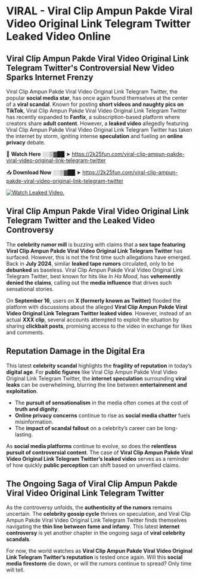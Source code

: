 # VIRAL - Viral Clip Ampun Pakde Viral Video Original Link Telegram Twitter Leaked Video Online

## **Viral Clip Ampun Pakde Viral Video Original Link Telegram Twitter's Controversial New Video Sparks Internet Frenzy**  

Viral Clip Ampun Pakde Viral Video Original Link Telegram Twitter, the popular **social media star**, has once again found themselves at the center of a **viral scandal**. Known for posting **short videos and naughty pics on TikTok**, Viral Clip Ampun Pakde Viral Video Original Link Telegram Twitter has recently expanded to **Fanfix**, a subscription-based platform where creators share **adult content**. However, a **leaked video** allegedly featuring Viral Clip Ampun Pakde Viral Video Original Link Telegram Twitter has taken the internet by storm, igniting intense **speculation** and fueling an **online privacy** debate.  

🔴 **Watch Here** ░░▒▓██ ➤ https://2k25fun.com/viral-clip-ampun-pakde-viral-video-original-link-telegram-twitter  

📥 **Download Now** ░░▒▓██ ➤ https://2k25fun.com/viral-clip-ampun-pakde-viral-video-original-link-telegram-twitter  

[![Watch Leaked Video.](https://miro.medium.com/v2/resize:fit:828/format:webp/1*cilzJN44JGOrTw9NJCrNHA.gif "Watch Leaked Video")](https://2k25fun.com/viral-clip-ampun-pakde-viral-video-original-link-telegram-twitter)

## **Viral Clip Ampun Pakde Viral Video Original Link Telegram Twitter and the Leaked Video Controversy**  

The **celebrity rumor mill** is buzzing with claims that a **sex tape featuring Viral Clip Ampun Pakde Viral Video Original Link Telegram Twitter** has surfaced. However, this is not the first time such allegations have emerged. Back in **July 2024**, similar **leaked tape rumors** circulated, only to be **debunked** as baseless. Viral Clip Ampun Pakde Viral Video Original Link Telegram Twitter, best known for hits like *In Ha Mood*, has **vehemently denied the claims**, calling out the **media influence** that drives such sensational stories.  

On **September 16**, users on **X (formerly known as Twitter)** flooded the platform with discussions about the alleged **Viral Clip Ampun Pakde Viral Video Original Link Telegram Twitter leaked video**. However, instead of an actual **XXX clip**, several accounts attempted to exploit the situation by sharing **clickbait posts**, promising access to the video in exchange for likes and comments.  

## **Reputation Damage in the Digital Era**  

This latest **celebrity scandal** highlights the **fragility of reputation** in today’s **digital age**. For **public figures** like Viral Clip Ampun Pakde Viral Video Original Link Telegram Twitter, the **internet speculation** surrounding **viral leaks** can be overwhelming, blurring the line between **entertainment and exploitation**.  

- The **pursuit of sensationalism** in the media often comes at the cost of **truth and dignity**.  
- **Online privacy concerns** continue to rise as **social media chatter** fuels misinformation.  
- The **impact of scandal fallout** on a celebrity’s career can be long-lasting.  

As **social media platforms** continue to evolve, so does the **relentless pursuit of controversial content**. The case of **Viral Clip Ampun Pakde Viral Video Original Link Telegram Twitter’s leaked video** serves as a reminder of how quickly **public perception** can shift based on unverified claims.  

## **The Ongoing Saga of Viral Clip Ampun Pakde Viral Video Original Link Telegram Twitter**  

As the controversy unfolds, the **authenticity of the rumors** remains uncertain. The **celebrity gossip cycle** thrives on speculation, and Viral Clip Ampun Pakde Viral Video Original Link Telegram Twitter finds themselves navigating the **thin line between fame and infamy**. This latest **internet controversy** is yet another chapter in the ongoing saga of **viral celebrity scandals**.  

For now, the world watches as **Viral Clip Ampun Pakde Viral Video Original Link Telegram Twitter’s reputation** is tested once again. Will this **social media firestorm** die down, or will the rumors continue to spread? Only time will tell.
